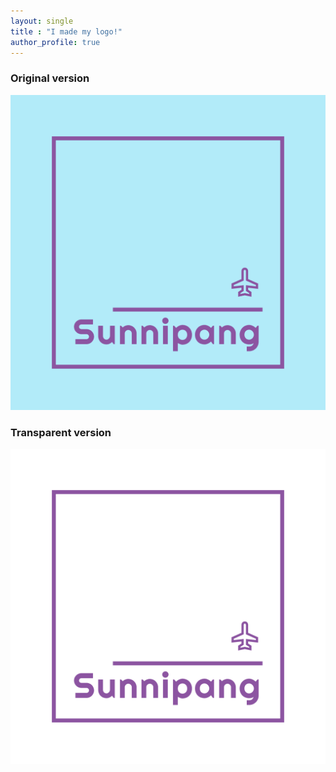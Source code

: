 ```yaml
---
layout: single
title : "I made my logo!"
author_profile: true
---
```


### Original version

![logo](/assets/images/logo.png)

### Transparent version

![logo_transparent](/assets/images/logo_transparent.png)